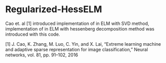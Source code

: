 # Regularized-HessELM
Cao et. al [1] introduced implementation of in ELM with SVD method, implementation of
in ELM with hessenberg decomposition method was introduced with this code.

[1] J. Cao, K. Zhang, M. Luo, C. Yin, and X. Lai, “Extreme learning machine and adaptive sparse
representation for image classification,” Neural networks, vol. 81, pp. 91–102, 2016
